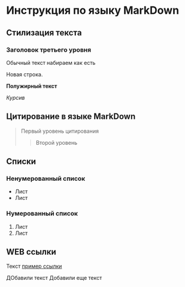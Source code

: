 # Инструкция по языку MarkDown

## Стилизация текста

### Заголовок третьего уровня

Обычный текст набираем как есть

Новая строка.

**Полужирный текст**

*Курсив*

## Цитирование в языке MarkDown

>Первый уровень цитирования
>>Второй уровень

## Списки 
### Ненумерованный список
* Лист
* Лист 

### Нумерованный список

1. Лист
2. Лист

## WEB ссылки

Текст [пример ссылки]("http.example.com")

ДОбавили текст
Добавили еще текст

